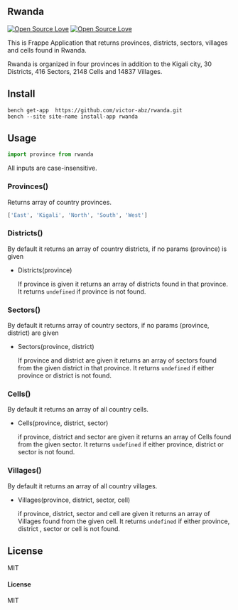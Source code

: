 ## Rwanda

[![Open Source Love](https://badges.frapsoft.com/os/v1/open-source.svg?v=102)](https://github.com/ellerbrock/open-source-badge/)
[![Open Source Love](https://badges.frapsoft.com/os/mit/mit.svg?v=102)](https://github.com/ellerbrock/open-source-badge/)


This is Frappe Application that returns provinces, districts, sectors, villages and cells found in Rwanda.

Rwanda is organized in four provinces in addition to the Kigali city, 30 Districts, 416 Sectors, 2148 Cells and 14837 Villages.


## Install

```cli
bench get-app  https://github.com/victor-abz/rwanda.git
bench --site site-name install-app rwanda
```

## Usage

```py
import province from rwanda
```

All inputs are case-insensitive.

### Provinces()

Returns array of country provinces.

```py
['East', 'Kigali', 'North', 'South', 'West']
```

### Districts()

By default it returns an array of country districts, if no params (province) is given

- Districts(province)

  If province is given it returns an array of districts found in that province.
  It returns `undefined` if province is not found.

### Sectors()

By default it returns array of country sectors, if no params (province, district) are given

- Sectors(province, district)

  If province and district are given it returns an array of sectors found from the given district in that province.
  It returns `undefined` if either province or district is not found.

### Cells()

By default it returns an array of all country cells.

- Cells(province, district, sector)

  if province, district and sector are given it returns an array of Cells found from the given sector.
  It returns `undefined` if either province, district or sector is not found.

### Villages()

By default it returns an array of all country villages.

- Villages(province, district, sector, cell)

  if province, district, sector and cell are given it returns an array of Villages found from the given cell.
  It returns `undefined` if either province, district , sector or cell is not found.


## License

MIT

#### License

MIT